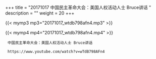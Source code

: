 +++
title = "20171017  中国民主革命大会：美国人权活动人士 Bruce讲话 "
description = ""
weight = 20
+++

{{< mymp3 mp3="20171017_wtdb798afn4.mp3" >}}

{{< mymp4 mp4="20171017_wtdb798afn4.mp4" >}}

     中国民主革命大会：美国人权活动人士 Bruce讲话 
     
     https://www.youtube.com/watch?v=wTdB798AFn4 

